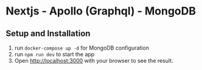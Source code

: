 # Nextjs - Apollo (Graphql) - MongoDB

## Setup and Installation

1. run `docker-compose up -d` for MongoDB configuration
1. run `npm run dev` to start the app
1. Open [http://localhost:3000](http://localhost:3000) with your browser to see the result.
